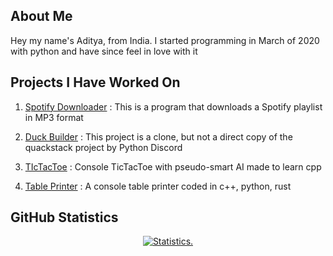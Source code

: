 <!-- ![A Tool For Converting Caffeine Into Code](https://i.pinimg.com/originals/b6/d9/e4/b6d9e4bb3642d036a207f7a83b2f9128.jpg) -->

## About Me

Hey my name's Aditya, from India. I started programming in March of 2020 with python and have since feel in love with it

## Projects I Have Worked On

1. [Spotify Downloader](https://github.com/Reverend-Toady/Spotify-Downloader)
  : This is a program that downloads a Spotify playlist in MP3 format

2. [Duck Builder](https://github.com/Reverend-Toady/Duck-Builder)
  : This project is a clone, but not a direct copy of the quackstack project by Python Discord

3. [TIcTacToe](https://github.com/Reverend-Toady/tic-tac-toe)
  : Console TicTacToe with pseudo-smart AI made to learn cpp

4. [Table Printer](https://github.com/Reverend-Toady/table-printer)
  : A console table printer coded in c++, python, rust
  
## GitHub Statistics

<p align=center>
<a href="https://github.com/Reverend-Toady">
  <img align="center" src="https://github-readme-stats.vercel.app/api?username=Reverend-Toady&show_icons=true&include_all_commits=true&count_private=true$show_icons=true&theme=tokyonight&hide_border=true" alt="Statistics." />
</a>
</p>
</details>
